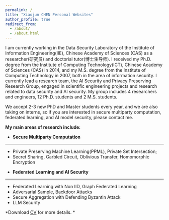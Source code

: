 ```yaml
---
permalink: /
title: "Xiaojun CHEN Personal Websites"
author_profile: true
redirect_from: 
  - /about/
  - /about.html
---
```

<!--我目前就职于中国科学院信息工程研究所的数据安全实验室，研究员，博士生导师。我在2014年从计算技术研究所获得博士学位，师从方滨兴院士，2007年从计算技术研究所获得硕士学位，研究方向均为信息安全。我目前带领一个研究团队，模型安全与隐私保护研究组，从事数据安全与人工智能安全相关的科研工程项目和研究。团队包括4名研究人员和工程师，12名博士研究生和2名硕士研究生。-->
I am currently working in the Data Security Laboratory of the Institute of Information Engineering(IIE), Chinese Academy of Sciences (CAS) as a researcher(研究员) and doctorial tutor(博士生导师). I received my Ph.D. degree from the Institute of Computing Technology(ICT), Chinese Academy of Sciences (CAS) in 2014, and my M.S. degree from the Institute of Computing Technology in 2007, both in the area of information security. 
I currently lead a research team, the AI Security and Privacy Preserving Research Group, engaged in scientific engineering projects and research related to data security and AI security. My group includes 4 researchers and engineers, 12 Ph.D. students and 2 M.S. students.

<!--我们每年新招收2-3名博士研究生和硕士研究生，我们也在接收相关的实习生，如果你对安全多方计算、联邦学习、大模型安全感兴趣，请联系我。-->
We accept 2-3 new PhD and Master students every year, and we are also taking on interns, so if you are interested in secure multiparty computation, federated learning, and AI model security, please contact me.

<!--关注的主要研究方向为-->
**My main areas of research include:**


- **Secure Multiparty Computation**
------

  * Private Preserving Machine Learning(PPML), Private Set Intersection;
  * Secret Sharing, Garbled Circuit, Oblivious Transfer, Homomorphic Encryption

- **Federated Learning and AI Security**
------

  * Federated Learning with Non IID, Graph Federated Learning
  * Adversarial Sample, Backdoor Attacks
  * Secure Aggregation with Defending Byzantin Attack
  * LLM Security


*Download [CV](/files/CV_cxj.pdf) for more details. *

<style>
#clustrmaps-widget {
    width: 5px;  /* Adjust width as needed */
    height: 5px; /* Adjust height as needed */
}
</style>

<div id="clustrmaps-widget"></div>
<script type="text/javascript" id="clustrmaps" src="//clustrmaps.com/map_v2.js?d=txU2Py03qzfuui75PuveRbT4vEKGONC5VQ5iiW6aWNQ&cl=ffffff&w=a"></script>
